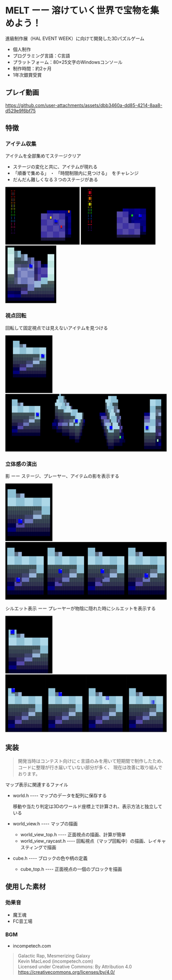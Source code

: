 # MELT ーー 溶けていく世界で宝物を集めよう！
進級制作展（HAL EVENT WEEK）に向けて開発した3Dパズルゲーム  

* 個人制作
* プログラミング言語：C言語
* プラットフォーム：80×25文字のWindowsコンソール
* 制作時間：約2ヶ月
* 1年次銀賞受賞

## プレイ動画
https://github.com/user-attachments/assets/dbb3460a-dd85-4214-8aa8-d529e9f6bf75

## 特徴

### アイテム収集
アイテムを全部集めてステージクリア
* ステージの変化と共に、アイテムが現れる
* 「順番で集める」 ・ 「時間制限内に見つける」　をチャレンジ
* だんだん難しくなる３つのステージがある

<p>
<img alt="feature_collect" src="doc/images/feature_collect.gif" height="180">
<img alt="feature_collect_find" src="doc/images/feature_collect_find.gif" height="180">
<img alt="feature_collect_stage" src="doc/images/feature_collect_stage.png" height="180">
</p>

### 視点回転
回転して固定視点では見えないアイテムを見つける
<p>
<img alt="feature_rotate" src="doc/images/feature_rotate.gif" height="180">
<img alt="freature_rotate_frames" src="doc/images/feature_rotate_frames.png"  height="180">
</p>

### 立体感の演出

影 ーー ステージ、プレーヤー、アイテムの影を表示する
<p>
<img alt="feature_shadow" src="doc/images/feature_shadow.gif" height="180">
<img alt="freature_shadow_frames" src="doc/images/feature_shadow_frames.png"  height="180">
</p>

シルエット表示 ーー プレーヤーが物陰に隠れた時にシルエットを表示する
<p>
<img alt="feature_shadow" src="doc/images/feature_silhouette.gif" height="180">
<img alt="freature_shadow_frames" src="doc/images/feature_silhouette_frames.png"  height="180">
</p>

## 実装

> 開発当時はコンテスト向けにｃ言語のみを用いて短期間で制作したため、  
> コードに整理が行き届いていない部分が多く、  現在は改善に取り組んでおります。

マップ表示に関連するファイル

* world.h ---- マップのデータを配列に保存する 

  移動や当たり判定は3Dのワールド座標上で計算され、表示方法と独立している

* world_view.h ---- マップの描画

  * world_view_top.h ---- 正面視点の描画、計算が簡単
  * world_view_raycast.h ---- 回転視点（マップ回転中）の描画、レイキャスティングで描画

* cube.h ---- ブロックの色や柄の定義

  * cube_top.h ---- 正面視点の一個のブロックを描画

## 使用した素材

### 効果音
* 魔王魂
* FC音工場
### BGM
* incompetech.com

> Galactic Rap, Mesmerizing Galaxy  
> Kevin MacLeod (incompetech.com)  
> Licensed under Creative Commons: By Attribution 4.0  
> https://creativecommons.org/licenses/by/4.0/  
